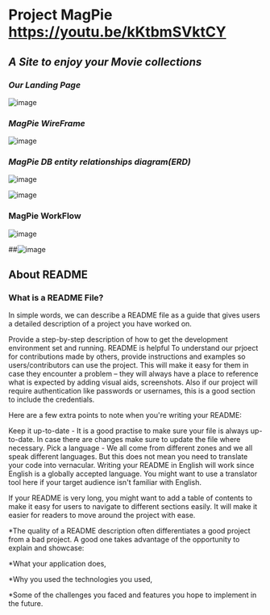 # Project MagPie https://youtu.be/kKtbmSVktCY

## *A Site to enjoy your Movie collections*




### *Our Landing Page*
![image](https://user-images.githubusercontent.com/61039707/163003685-b1751e8e-2f7b-472d-8193-94e30a22a71d.png)


### *MagPie WireFrame*
![image](https://user-images.githubusercontent.com/61039707/163003975-c7b5ad42-e0de-4b81-9c7c-17f8cb11162e.png)


### *MagPie DB entity relationships diagram(ERD)*
![image](https://user-images.githubusercontent.com/61039707/163004618-53dc48ab-f931-4849-b127-5968c5e86a93.png)


![image](https://user-images.githubusercontent.com/61039707/163005479-6ce88e0d-5f2f-459e-acb0-7eee7c6fc4e5.png)

### MagPie WorkFlow
![image](https://user-images.githubusercontent.com/61039707/163005992-8df0e94f-877b-473c-982b-0240a9d11683.png)


##![image](https://user-images.githubusercontent.com/61039707/163012987-816f53c8-8aab-42e7-ae59-501a2f662cac.png)



## About README 
### What is a README File?
In simple words, we can describe a README file as a guide that gives users a detailed description of a project you have worked on.

Provide a step-by-step description of how to get the development environment set and running.
README is helpful 
To understand our prjoect for contributions made by others, provide instructions and examples so users/contributors can use the project. This will make it easy for them in case they encounter a problem – they will always have a place to reference what is expected by adding visual aids, screenshots.
Also if our project will require authentication like passwords or usernames, this is a good section to include the credentials.

Here are a few extra points to note when you're writing your README:

Keep it up-to-date - It is a good practise to make sure your file is always up-to-date. In case there are changes make sure to update the file where necessary.
Pick a language - We all come from different zones and we all speak different languages. But this does not mean you need to translate your code into vernacular. Writing your README in English will work since English is a globally accepted language. You might want to use a translator tool here if your target audience isn't familiar with English.

If your README is very long, you might want to add a table of contents to make it easy for users to navigate to different sections easily. It will make it easier for readers to move around the project with ease.

*The quality of a README description often differentiates a good project from a bad project. A good one takes advantage of the opportunity to explain and showcase:

*What your application does,

*Why you used the technologies you used,

*Some of the challenges you faced and features you hope to implement in the future.
